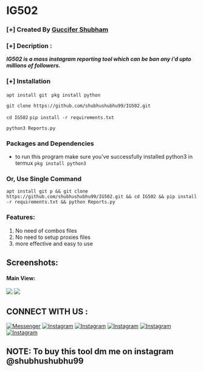 
# IG502

### [+] Created By <a href="https://instagram.com/shubhushubhu99">Guccifer Shubham</a>

### [+] Decription :
***IG502 is a mass instagram reporting tool which can be ban any i'd upto millions of followers.***

### [+] Installation

```apt install git ```
```pkg install python ```

```git clone https://github.com/shubhushubhu99/IG502.git```

```cd IG502```
```pip install -r requirements.txt```

```python3 Reports.py```

### Packages and Dependencies

* to run this program make sure you've successfully installed python3 in termux 
```pkg install python3 ```

### Or, Use Single Command
```
apt install git p && git clone https://github.com/shubhushubhu99/IG502.git && cd IG502 && pip install -r requirements.txt && python Reports.py 
```

### Features:
1. No need of combos files
2. No need to setup proxies files
3. more effective and easy to use

## Screenshots:

#### Main View:

<img src="IG502">
<img src="IG502.1">

 

## CONNECT WITH US :

[![Messenger](https://img.shields.io/badge/Chat-Messenger-blue?style=for-the-badge&logo=messenger)](https://www.messenger.com/t/100029217502143)
[![Instagram](https://img.shields.io/badge/INSTAGRAM-FOLLOW-red?style=for-the-badge&logo=instagram)](https://www.instagram.com/shubhushubhu99/)
[![Instagram](https://img.shields.io/badge/WEBSITE-VISIT-yellow?style=for-the-badge&logo=blogger)](www.darksquads.com)
[![Instagram](https://img.shields.io/badge/LINKEDIN-CONNECT-red?style=for-the-badge&logo=linkedin)](https://www.linkedin.com/in/shubhushubhu99/)
[![Instagram](https://img.shields.io/badge/FACEBOOK-LIKE-red?style=for-the-badge&logo=facebook)](https://www.facebook.com/darksquads)
[![Instagram](https://img.shields.io/badge/TELEGRAM-CHANNEL-red?style=for-the-badge&logo=telegram)](https://t.me/dark_squads)

## NOTE: To buy this tool dm me on instagram @shubhushubhu99
